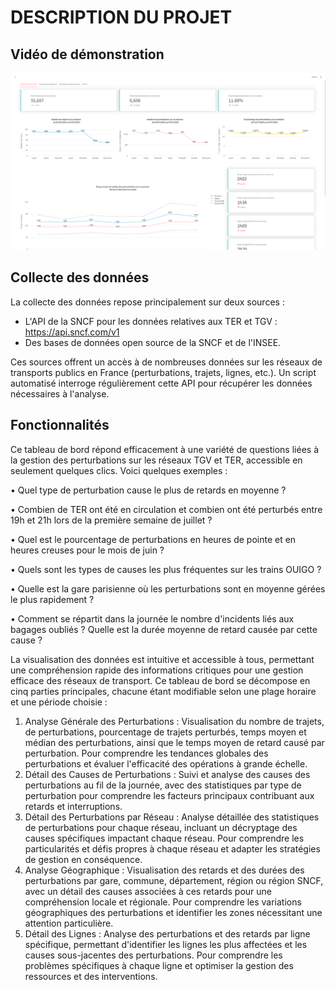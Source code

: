 # DESCRIPTION DU PROJET

## Vidéo de démonstration
[![Démonstration](image1.png)](https://youtu.be/vNuyLwfcpvA)

## Collecte des données

La collecte des données repose principalement sur deux sources :

- L'API de la SNCF pour les données relatives aux TER et TGV : https://api.sncf.com/v1
- Des bases de données open source de la SNCF et de l'INSEE.

Ces sources offrent un accès à de nombreuses données sur les réseaux de transports publics en France (perturbations, trajets, lignes, etc.). Un script automatisé interroge régulièrement cette API pour récupérer les données nécessaires à l'analyse.

## Fonctionnalités

Ce tableau de bord répond efficacement à une variété de questions liées à la gestion des perturbations sur les réseaux TGV et TER, accessible en seulement quelques clics. Voici quelques exemples :

  •	Quel type de perturbation cause le plus de retards en moyenne ?
  
  •	Combien de TER ont été en circulation et combien ont été perturbés entre 19h et 21h lors de la première semaine de juillet ?
  
  •	Quel est le pourcentage de perturbations en heures de pointe et en heures creuses pour le mois de juin ?
  
  •	Quels sont les types de causes les plus fréquentes sur les trains OUIGO ?
  
  •	Quelle est la gare parisienne où les perturbations sont en moyenne gérées le plus rapidement ?
  
  •	Comment se répartit dans la journée le nombre d'incidents liés aux bagages oubliés ? Quelle est la durée moyenne de retard causée par cette cause ?

La visualisation des données est intuitive et accessible à tous, permettant une compréhension rapide des informations critiques pour une gestion efficace des réseaux de transport. Ce tableau de bord se décompose en cinq parties principales, chacune étant modifiable selon une plage horaire et une période choisie :

  1.	Analyse Générale des Perturbations : Visualisation du nombre de trajets, de perturbations, pourcentage de trajets perturbés, temps moyen et médian des perturbations, ainsi que le temps moyen de retard causé par perturbation. Pour comprendre les tendances globales des perturbations et évaluer l'efficacité des opérations à grande échelle.
  2.	Détail des Causes de Perturbations : Suivi et analyse des causes des perturbations au fil de la journée, avec des statistiques par type de perturbation pour comprendre les facteurs principaux contribuant aux retards et interruptions.
  3.	Détail des Perturbations par Réseau : Analyse détaillée des statistiques de perturbations pour chaque réseau, incluant un décryptage des causes spécifiques impactant chaque réseau. Pour comprendre les particularités et défis propres à chaque réseau et adapter les stratégies de gestion en conséquence.
  4.	Analyse Géographique : Visualisation des retards et des durées des perturbations par gare, commune, département, région ou région SNCF, avec un détail des causes associées à ces retards pour une compréhension locale et régionale. Pour comprendre les variations géographiques des perturbations et identifier les zones nécessitant une attention particulière.
  5.	Détail des Lignes : Analyse des perturbations et des retards par ligne spécifique, permettant d'identifier les lignes les plus affectées et les causes sous-jacentes des perturbations. Pour comprendre les problèmes spécifiques à chaque ligne et optimiser la gestion des ressources et des interventions.

